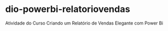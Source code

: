 # dio-powerbi-relatoriovendas
Atividade do Curso Criando um Relatório de Vendas Elegante com Power Bi
